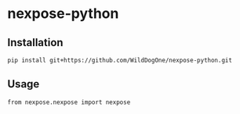 # nexpose-python

## Installation
```commandline
pip install git+https://github.com/WildDogOne/nexpose-python.git
```

## Usage
```commandline
from nexpose.nexpose import nexpose
```